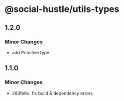 # @social-hustle/utils-types

## 1.2.0

### Minor Changes

- add Primitive type

## 1.1.0

### Minor Changes

- 263fe6c: fix build & dependency errors
